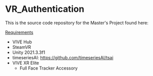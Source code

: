 # VR_Authentication
This is the source code repository for the Master's Project found here: 

<ins>Requirements</ins>
* VIVE Hub
* SteamVR
* Unity 2021.3.3f1
* timeseriesAI: https://github.com/timeseriesAI/tsai
* VIVE XR Elite
  * Full Face Tracker Accessory
